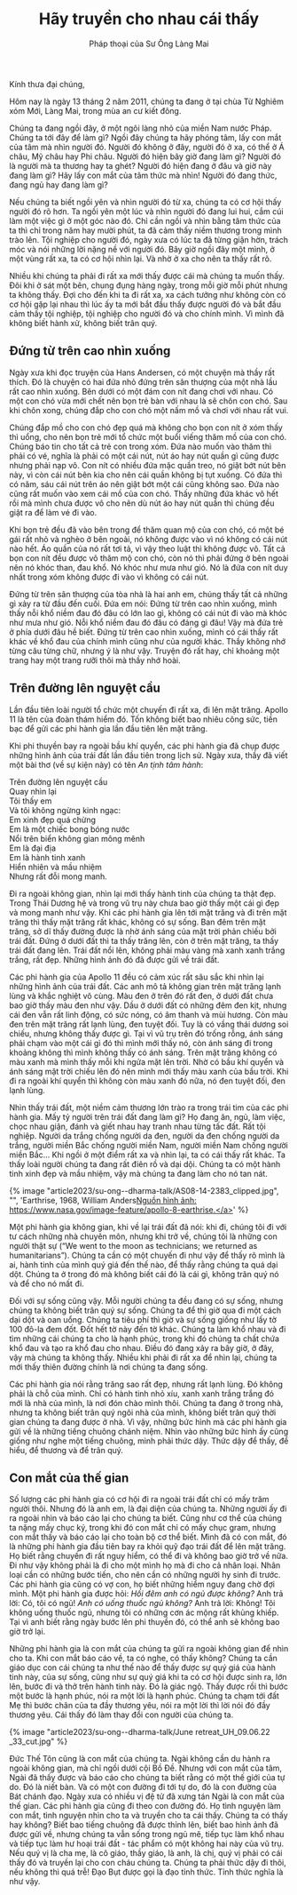﻿---
title: Hãy truyền cho nhau cái thấy
author: Pháp thoại của Sư Ông Làng Mai
---

Kính thưa đại chúng,

Hôm nay là ngày 13 tháng 2 năm 2011, chúng ta đang ở tại chùa Từ Nghiêm xóm Mới, Làng Mai, trong mùa an cư kiết đông.

Chúng ta đang ngồi đây, ở một ngôi làng nhỏ của miền Nam nước Pháp. Chúng ta tới đây để làm gì? Ngồi đây chúng ta hãy phóng tâm, lấy con mắt của tâm mà nhìn người đó. Người đó không ở đây, người đó ở xa, có thể ở Á châu, Mỹ châu hay Phi châu. Người đó hiện bây giờ đang làm gì? Người đó là người mà ta thương hay ta ghét? Người đó hiện đang ở đâu và giờ này đang làm gì? Hãy lấy con mắt của tâm thức mà nhìn! Người đó đang thức, đang ngủ hay đang làm gì? 

Nếu chúng ta biết ngồi yên và nhìn người đó từ xa, chúng ta có cơ hội thấy người đó rõ hơn. Ta ngồi yên một lúc và nhìn người đó đang lui hui, cắm cúi làm một việc gì ở một góc nào đó. Chỉ cần ngồi và nhìn bằng tâm thức của ta thì chỉ trong năm hay mười phút, ta đã cảm thấy niềm thương trong mình trào lên. Tội nghiệp cho người đó, ngày xưa có lúc ta đã từng giận hờn, trách móc và nói những lời nặng nề với người đó. Bây giờ ngồi đây một mình, ở một vùng rất xa, ta có cơ hội nhìn lại. Và nhờ ở xa cho nên ta thấy rất rõ. 

Nhiều khi chúng ta phải đi rất xa mới thấy được cái mà chúng ta muốn thấy. Đôi khi ở sát một bên, chung đụng hàng ngày, trong mỗi giờ mỗi phút nhưng ta không thấy. Đợi cho đến khi ta đi rất xa, xa cách tưởng như không còn có cơ hội gặp lại nhau thì lúc ấy ta mới bắt đầu thấy được người đó và bắt đầu cảm thấy tội nghiệp, tội nghiệp cho người đó và cho chính mình. Vì mình đã không biết hành xử, không biết trân quý.

## Đứng từ trên cao nhìn xuống

Ngày xưa khi đọc truyện của Hans Andersen, có một chuyện mà thầy rất thích. Đó là chuyện có hai đứa nhỏ đứng trên sân thượng của một nhà lầu rất cao nhìn xuống. Bên dưới có một đám con nít đang chơi với nhau. Có một con chó vừa mới chết nên bọn trẻ bàn với nhau là sẽ chôn con chó. Sau khi chôn xong, chúng đắp cho con chó một nấm mồ và chơi với nhau rất vui. 

Chúng đắp mồ cho con chó đẹp quá mà không cho bọn con nít ở xóm thấy thì uổng, cho nên bọn trẻ mới tổ chức một buổi viếng thăm mồ của con chó. Chúng báo tin cho tất cả trẻ con trong xóm. Đứa nào muốn vào thăm thì phải có vé, nghĩa là phải có một cái nút, nút áo hay nút quần gì cũng được nhưng phải nạp vô. Con nít có nhiều đứa mặc quần treo, nó giật bớt nút bên này, vì còn cái nút bên kia cho nên cái quần không bị tụt xuống. Có đứa thì có năm, sáu cái nút trên áo nên giật bớt một cái cũng không sao. Đứa nào cũng rất muốn vào xem cái mồ của con chó. Thấy những đứa khác vô hết rồi mà mình chưa được vô cho nên dù nút áo hay nút quần thì chúng đều giật ra để làm vé đi vào.  

Khi bọn trẻ đều đã vào bên trong để thăm quan mộ của con chó, có một bé gái rất nhỏ và nghèo ở bên ngoài, nó không được vào vì nó không có cái nút nào hết. Áo quần của nó rất tơi tả, vì vậy theo luật thì không được vô. Tất cả bọn con nít đều được vô thăm mộ con chó, còn nó thì phải đứng ở bên ngoài nên nó khóc than, đau khổ. Nó khóc như mưa như gió. Nó là đứa con nít duy nhất trong xóm không được đi vào vì không có cái nút. 

Đứng từ trên sân thượng của tòa nhà là hai anh em, chúng thấy tất cả những gì xảy ra từ đầu đến cuối. Đứa em nói: Đứng từ trên cao nhìn xuống, mình thấy nỗi khổ niềm đau đó đâu có lớn lao gì, không có cái nút đi vào mà khóc như mưa như gió. Nỗi khổ niềm đau đó đâu có đáng gì đâu! Vậy mà đứa trẻ ở phía dưới đâu hề biết. Đứng từ trên cao nhìn xuống, mình có cái thấy rất khác về khổ đau của chính mình cũng như của người khác. Thầy không nhớ từng câu từng chữ, nhưng ý là như vậy. Truyện đó rất hay, chỉ khoảng một trang hay một trang rưỡi thôi mà thầy nhớ hoài. 

## Trên đường lên nguyệt cầu

Lần đầu tiên loài người tổ chức một chuyến đi rất xa, đi lên mặt trăng. Apollo 11 là tên của đoàn thám hiểm đó. Tốn không biết bao nhiêu công sức, tiền bạc để gửi các phi hành gia lần đầu tiên lên mặt trăng. 

Khi phi thuyền bay ra ngoài bầu khí quyển, các phi hành gia đã chụp được những hình ảnh của trái đất lần đầu tiên trong lịch sử. Ngày xưa, thầy đã viết một bài thơ (về sự kiện này) có tên *An tịnh tâm hành*: 

<div class="verse"><p>Trên đường lên nguyệt cầu<br/>
Quay nhìn lại<br/>
Tôi thấy em<br/>
Và tôi không ngừng kinh ngạc:<br/>
Em xinh đẹp quá chừng<br/>
Em là một chiếc bong bóng nước<br/>
Nổi trên biển không gian mông mênh<br/>
Em là đại địa<br/>
Em là hành tinh xanh<br/>
Hiển nhiên và mầu nhiệm<br/>
Nhưng rất đỗi mong manh.</p></div>

Đi ra ngoài không gian, nhìn lại mới thấy hành tinh của chúng ta thật đẹp. Trong Thái Dương hệ và trong vũ trụ này chưa bao giờ thấy một cái gì đẹp và mong manh như vậy. Khi các phi hành gia lên tới mặt trăng và đi trên mặt trăng thì thấy mặt trăng rất khác, không có sự sống. Ban đêm trên mặt trăng, sở dĩ thấy đường được là nhờ ánh sáng của mặt trời phản chiếu bởi trái đất. Đứng ở dưới đất thì ta thấy trăng lên, còn ở trên mặt trăng, ta thấy trái đất đang lên. Trái đất nổi lên, không phải màu vàng mà xanh xanh trắng trắng, rất đẹp. Những hình ảnh đó đã được gửi về trái đất. 

Các phi hành gia của Apollo 11 đều có cảm xúc rất sâu sắc khi nhìn lại những hình ảnh của trái đất. Các anh mô tả không gian trên mặt trăng lạnh lùng và khắc nghiệt vô cùng. Màu đen ở trên đó rất đen, ở dưới đất chưa bao giờ thấy màu đen như vậy. Dầu ở dưới đất có những đêm đen kịt, nhưng cái đen vẫn rất linh động, có sức nóng, có âm thanh và mùi hương. Còn màu đen trên mặt trăng rất lạnh lùng, đen tuyệt đối. Tuy là có vầng thái dương soi chiếu, nhưng không thấy được gì. Tại vì vũ trụ trên đó trống rỗng, ánh sáng phải chạm vào một cái gì đó thì mình mới thấy nó, còn ánh sáng đi trong khoảng không thì mình không thấy có ánh sáng. Trên mặt trăng không có màu xanh mà mình thấy mỗi khi ngửa mặt lên trời. Nhờ có bầu khí quyển và ánh sáng mặt trời chiếu lên đó nên mình mới thấy màu xanh của bầu trời. Khi đi ra ngoài khí quyển thì không còn màu xanh đó nữa, nó đen tuyệt đối, đen lạnh lùng. 

Nhìn thấy trái đất, một niềm cảm thương lớn trào ra trong trái tim của các phi hành gia. Mấy tỷ người trên trái đất đang làm gì? Họ đang ăn, ngủ, làm việc, chọc nhau giận, đánh và giết nhau hay tranh nhau từng tấc đất. Rất tội nghiệp. Người da trắng chống người da đen, người da đen chống người da trắng, người miền Bắc chống người miền Nam, người miền Nam chống người miền Bắc… Khi ngồi ở một điểm rất xa và nhìn lại, ta có cái thấy rất khác. Ta thấy loài người chúng ta đang rất điên rồ và dại dội. Chúng ta có một hành tinh xinh đẹp và mầu nhiệm, vậy mà chúng ta đang làm cho nó tan nát.

{% image "article2023/su-ong--dharma-talk/AS08-14-2383_clipped.jpg", "", 'Earthrise, 1968, William Anders<a class="note" href="https://www.nasa.gov/image-feature/apollo-8-earthrise">Nguồn hình ảnh: https://www.nasa.gov/image-feature/apollo-8-earthrise.</a>' %}

Một phi hành gia không gian, khi về lại trái đất đã nói: khi đi, chúng tôi đi với tư cách những nhà chuyên môn, nhưng khi trở về, chúng tôi là những con người thật sự (“We went to the moon as technicians; we returned as humanitarians”). Chúng ta cần có một chuyến đi như vậy để thấy rõ mình là ai, hành tinh của mình quý giá đến thế nào, để thấy rằng chúng ta quá dại dột. Chúng ta ở trong đó mà không biết cái đó là cái gì, không trân quý nó và để cho nó mất đi. 

Đối với sự sống cũng vậy. Mỗi người chúng ta đều đang có sự sống, nhưng chúng ta không biết trân quý sự sống. Chúng ta để thì giờ qua đi một cách dại dột và oan uổng. Chúng ta tiêu phí thì giờ và sự sống giống như lấy tờ 100 đô-la đem đốt. Đốt hết tờ này đến tờ khác. Chúng ta làm khổ nhau và đi tìm những cái chúng ta cho là hạnh phúc, trong khi đó chúng ta chất chứa khổ đau và tạo ra khổ đau cho nhau. Điều đó đang xảy ra bây giờ, ở đây, vậy mà chúng ta không thấy. Nhiều khi phải đi rất xa để nhìn lại, chúng ta mới thấy thiên đường chính là nơi chúng ta đang sống. 

Các phi hành gia nói rằng trăng sao rất đẹp, nhưng rất lạnh lùng. Đó không phải là chỗ của mình. Chỉ có hành tinh nhỏ xíu, xanh xanh trắng trắng đó mới là nhà của mình, là nơi đón chào mình thôi. Chúng ta đang ở trong nhà, nhưng ta không biết trân quý ngôi nhà của mình, không biết trân quý thời gian chúng ta đang được ở nhà. Vì vậy, những bức hình mà các phi hành gia gửi về là những tiếng chuông chánh niệm. Nhìn vào những bức hình ấy cũng giống như nghe một tiếng chuông, mình phải thức dậy. Thức dậy để thấy, để hiểu, để thương và để trân quý.

## Con mắt của thế gian

Số lượng các phi hành gia có cơ hội đi ra ngoài trái đất chỉ có mấy trăm người thôi. Nhưng đó là anh em, là đại diện của chúng ta. Những người ấy đi ra ngoài nhìn và báo cáo lại cho chúng ta biết. Cũng như cơ thể của chúng ta nặng mấy chục ký, trong khi đó con mắt chỉ có mấy chục gram, nhưng con mắt thấy và báo cáo lại cho toàn bộ cơ thể biết. Mình đã có con mắt, đó là những phi hành gia đầu tiên bay ra khỏi quỹ đạo trái đất để lên mặt trăng. Họ biết rằng chuyến đi rất nguy hiểm, có thể đi và không bao giờ trở về nữa. Đi như vậy không phải là đi cho một mình họ mà đi cho cả nhân loại. Nhân loại cần có những bước tiến, cho nên cần có những người hy sinh đi trước. Các phi hành gia cũng có vợ con, họ biết những hiểm nguy đang chờ đợi mình. Một phi hành gia được hỏi: *Hồi đêm anh có ngủ được không?* Anh trả lời: Có, tôi có ngủ! *Anh có uống thuốc ngủ không?* Anh trả lời: Không! Tôi không uống thuốc ngủ, nhưng tôi có những cơn ác mộng rất khủng khiếp. Tại vì anh biết rằng ngày bước lên phi thuyền đó, có thể anh sẽ không bao giờ trở lại.

Những phi hành gia là con mắt của chúng ta gửi ra ngoài không gian để nhìn cho ta. Khi con mắt báo cáo về, ta có nghe, có thấy không? Chúng ta cần giáo dục con cái chúng ta như thế nào để thấy được sự quý giá của hành tinh này, của sự sống, cũng như sự quý giá khi ta có cơ hội được sinh ra, lớn lên, bước đi và thở trên hành tinh này. Đó là giác ngộ. Thấy được rồi thì bước một bước là hạnh phúc, nói ra một lời là hạnh phúc. Chúng ta chạm tới đất Mẹ thì bước chân của ta đầy thương yêu, nói ra một lời thì lời nói đó đầy thương yêu. Cái thấy đó làm thay đổi con người của chúng ta.

{% image "article2023/su-ong--dharma-talk/June retreat_UH_09.06.22 _33_cut.jpg" %}

Đức Thế Tôn cũng là con mắt của chúng ta. Ngài không cần du hành ra ngoài không gian, mà chỉ ngồi dưới cội Bồ Đề. Nhưng với con mắt của tâm, Ngài đã thấy được và báo cáo cho chúng ta biết rằng có một thế giới của tự do. Đó là niết bàn. Và có một con đường đi tới tự do, đó là con đường của Bát chánh đạo. Ngày xưa có nhiều vị đệ tử đã xưng tán Ngài là con mắt của thế gian. Các phi hành gia cũng đi theo con đường đó. Họ tình nguyện làm con mắt, tình nguyện nhìn cho ta và truyền cho ta cái thấy. Chúng ta có thấy hay không? Biết bao tiếng chuông đã được thỉnh lên, biết bao hình ảnh đã được gửi về, nhưng chúng ta vẫn sống trong ngủ mê, tiếp tục làm khổ nhau và tiếp tục làm hư hoại trái đất - tác phẩm có một không hai này của vũ trụ. Nếu quý vị là cha mẹ, là cô giáo, thầy giáo, là anh, là chị, quý vị phải có cái thấy đó và truyền lại cho con cháu chúng ta. Chúng ta phải thức dậy đi thôi, nếu không thì quá trễ! Đạo Bụt được gọi là đạo tỉnh thức. Tỉnh thức nghĩa là như vậy.
